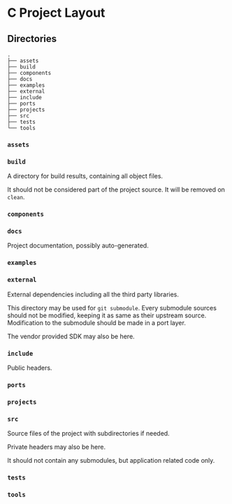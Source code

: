 # C Project Layout

## Directories
```
.
├── assets
├── build
├── components
├── docs
├── examples
├── external
├── include
├── ports
├── projects
├── src
├── tests
└── tools
```

### `assets`

### `build`
A directory for build results, containing all object files.

It should not be considered part of the project source. It will be removed on
`clean`.

### `components`

### `docs`
Project documentation, possibly auto-generated.

### `examples`

### `external`
External dependencies including all the third party libraries.

This directory may be used for `git submodule`. Every submodule sources should
not be modified, keeping it as same as their upstream source. Modification to
the submodule should be made in a port layer.

The vendor provided SDK may also be here.

### `include`
Public headers.

### `ports`

### `projects`

### `src`
Source files of the project with subdirectories if needed.

Private headers may also be here.

It should not contain any submodules, but application related code only.

### `tests`

### `tools`
